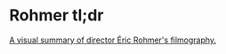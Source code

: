 # Rohmer tl;dr
[A visual summary of director Éric Rohmer's filmography.](https://niiccolas.github.io/rohmertldr/app/ "Rohmer tl;dr")
